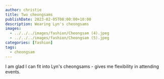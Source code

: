 ```yaml
---
author: christie
title: Two cheongsams
publishDate: 2023-02-05T08:00:00+10:00
description: Wearing Lyn's cheongsams
images:
  - ../../../images/fashion/Cheongsam (4).jpeg
  - ../../../images/fashion/Cheongsam (5).jpeg
categories: [fashion]
tags:
  - cheongsam
---
```


I am glad I can fit into Lyn's cheongsams - gives me flexibility in attending events.
